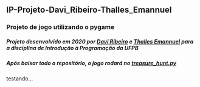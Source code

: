 ## IP-Projeto-Davi_Ribeiro-Thalles_Emannuel
 ### Projeto de jogo utilizando o pygame
 ##### Projeto desenvolvido em 2020 por [Davi Ribeiro](https://github.com/davirpp) e [Thalles Emannuel](https://github.com/emann-u-el) para a disciplina de Introdução à Programação da UFPB 

 ##### Após baixar todo o repositório, o jogo rodará no [treasure_hunt.py](https://github.com/davirpp/IP-Projeto-Davi_Ribeiro-Thalles_Emannuel/blob/main/treasure_hunt.py)


testando...
